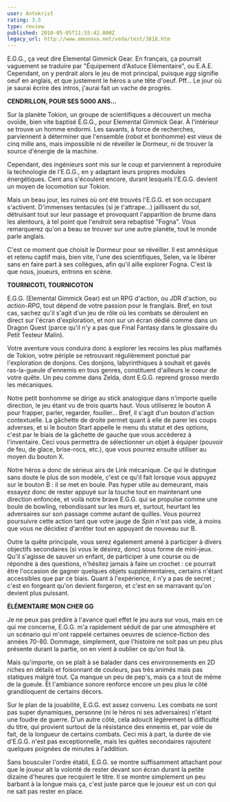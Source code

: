 ```yaml
---
user: Antekrist
rating: 3.5
type: review
published: 2010-05-05T11:55:42.000Z
legacy_url: http://www.emunova.net/veda/test/3818.htm
---
```

E.G.G., ça veut dire Elemental Gimmick Gear. En français, ça pourrait vaguement se traduire par "Équipement d'Astuce Elémentaire", ou E.A.E. Cependant, on y perdrait alors le jeu de mot principal, puisque _egg_ signifie oeuf en anglais, et que justement le héros a une tête d'oeuf. Pff... Le jour où je saurai écrire des intros, j'aurai fait un vache de progrès.  

  

**CENDRILLON, POUR SES 5000 ANS...**  

Sur la planète Tokion, un groupe de scientifiques a découvert un mecha ovoïde, bien vite baptisé E.G.G., pour Elemental Gimmick Gear. À l'intérieur se trouve un homme endormi. Les savants, à force de recherches, parviennent à déterminer que l'ensemble (robot et bonhomme) est vieux de cinq mille ans, mais impossible ni de réveiller le Dormeur, ni de trouver la source d'énergie de la machine.  

Cependant, des ingénieurs sont mis sur le coup et parviennent à reproduire la technologie de l'E.G.G., en y adaptant leurs propres modules énergétiques. Cent ans s'écoulent encore, durant lesquels l'E.G.G. devient un moyen de locomotion sur Tokion.  

Mais un beau jour, les ruines où ont été trouvés l'E.G.G. et son occupant s'activent. D'immenses tentacules (si je t'attrape...) jaillissent du sol, détruisant tout sur leur passage et provoquant l'apparition de brume dans les alentours, à tel point que l'endroit sera rebaptisé "Fogna". Vous remarquerez qu'on a beau se trouver sur une autre planète, tout le monde parle anglais.  

C'est ce moment que choisit le Dormeur pour se réveiller. Il est amnésique et retenu captif mais, bien vite, l'une des scientifiques, Selen, va le libérer sans en faire part à ses collègues, afin qu'il aille explorer Fogna. C'est là que nous, joueurs, entrons en scène.  

  

**TOURNICOTI, TOURNICOTON**  

E.G.G. (Elemental Gimmick Gear) est un RPG d'action, ou JDR d'action, ou _action-RPG_, tout dépend de votre passion pour le franglais. Bref, en tout cas, sachez qu'il s'agit d'un jeu de rôle où les combats se déroulent en direct sur l'écran d'exploration, et non sur un écran dédié comme dans un Dragon Quest (parce qu'il n'y a pas que Final Fantasy dans le glossaire du Petit Testeur Malin).  

Votre aventure vous conduira donc à explorer les recoins les plus malfamés de Tokion, votre périple se retrouvant régulièrement ponctué par l'exploration de donjons. Ces donjons, labyrinthiques à souhait et gavés ras-la-gueule d'ennemis en tous genres, constituent d'ailleurs le coeur de votre quête. Un peu comme dans Zelda, dont E.G.G. reprend grosso merdo les mécaniques.  

Notre petit bonhomme se dirige au stick analogique dans n'importe quelle direction, le jeu étant vu de trois quarts haut. Vous utiliserez le bouton A pour frapper, parler, regarder, fouiller... Bref, il s'agit d'un bouton d'action contextuelle. La gâchette de droite permet quant à elle de parer les coups adverses, et si le bouton Start appelle le menu du statut et des options, c'est par le biais de la gâchette de gauche que vous accèderez à l'inventaire. Ceci vous permettra de sélectionner un objet à équiper (pouvoir de feu, de glace, brise-rocs, etc.), que vous pourrez ensuite utiliser au moyen du bouton X.  

Notre héros a donc de sérieux airs de Link mécanique. Ce qui le distingue sans doute le plus de son modèle, c'est ce qu'il fait lorsque vous appuyez sur le bouton B : il se met en boule. Pas hyper utile au demeurant, mais essayez donc de rester appuyé sur la touche tout en maintenant une direction enfoncée, et voilà notre brave E.G.G. qui se propulse comme une boule de bowling, rebondissant sur les murs et, surtout, heurtant les adversaires sur son passage comme autant de quilles. Vous pourrez poursuivre cette action tant que votre jauge de _Spin_ n'est pas vide, à moins que vous ne décidiez d'arrêter tout en appuyant de nouveau sur B.  

Outre la quête principale, vous serez également amené à participer à divers objectifs secondaires (si vous le désirez, donc) sous forme de mini-jeux. Qu'il s'agisse de sauver un enfant, de participer à une course ou de répondre à des questions, n'hésitez jamais à faire un crochet : ce pourrait être l'occasion de gagner quelques objets supplémentaires, certains n'étant accessibles que par ce biais. Quant à l'expérience, il n'y a pas de secret ; c'est en forgeant qu'on devient forgeron, et c'est en se marravant qu'on devient plus puissant.  

  

**ÉLÉMENTAIRE MON CHER GG**  

Je ne peux pas prédire à l'avance quel effet le jeu aura sur vous, mais en ce qui me concerne, E.G.G. m'a rapidement séduit de par une atmosphère et un scénario qui m'ont rappelé certaines oeuvres de science-fiction des années 70-80\. Dommage, simplement, que l'histoire ne soit pas un peu plus présente durant la partie, on en vient à oublier ce qu'on fout là.  

Mais qu'importe, on se plaît à se balader dans ces environnements en 2D riches en détails et foisonnant de couleurs, pas très animés mais pas statiques malgré tout. Ça manque un peu de pep's, mais ça a tout de même de la gueule. Et l'ambiance sonore renforce encore un peu plus le côté grandiloquent de certains décors.  

Sur le plan de la jouabilité, E.G.G. est assez convenu. Les combats ne sont pas super dynamiques, personne (ni le héros ni ses adversaires) n'étant une foudre de guerre. D'un autre côté, cela adoucit légèrement la difficulté du titre, qui provient surtout de la résistance des ennemis et, par voie de fait, de la longueur de certains combats. Ceci mis à part, la durée de vie d'E.G.G. n'est pas exceptionnelle, mais les quêtes secondaires rajoutent quelques poignées de minutes à l'addition.  

Sans bousculer l'ordre établi, E.G.G. se montre suffisamment attachant pour que le joueur ait la volonté de rester devant son écran durant la petite dizaine d'heures que recquiert le titre. Il se montre simplement un peu barbant à la longue mais ça, c'est juste parce que le joueur est un con qui ne sait pas rester en place.